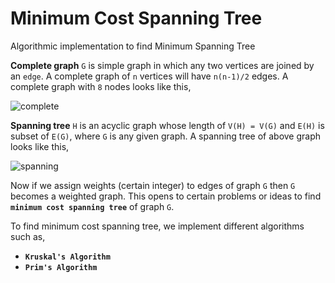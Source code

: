 # Minimum Cost Spanning Tree
Algorithmic implementation to find Minimum Spanning Tree

__Complete graph__ `G` is simple graph in which any two vertices are joined by an `edge`. A complete graph of `n` vertices will have `n(n-1)/2` edges. A complete graph with `8` nodes looks like this,

![complete](https://user-images.githubusercontent.com/26320981/57195191-7fef0500-6f6d-11e9-991d-e9805fa16989.png)

__Spanning tree__ `H` is an acyclic graph whose length of `V(H) = V(G)` and `E(H)` is subset of `E(G)`, where `G` is any given graph. A spanning tree of above graph looks like this,

![spanning](https://user-images.githubusercontent.com/26320981/57195202-9dbc6a00-6f6d-11e9-900c-80facef9a6dd.png)

Now if we assign weights (certain integer) to edges of graph `G` then `G` becomes a weighted graph. This opens to certain problems or ideas to find __`minimum cost spanning tree`__ of graph `G`.

To find minimum cost spanning tree, we implement different algorithms such as,

* __`Kruskal's Algorithm`__
* __`Prim's Algorithm`__
